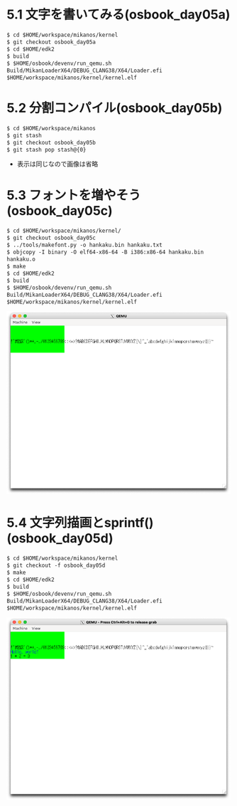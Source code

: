 # 5.1 文字を書いてみる(osbook_day05a)

```console
$ cd $HOME/workspace/mikanos/kernel
$ git checkout osbook_day05a
$ cd $HOME/edk2
$ build
$ $HOME/osbook/devenv/run_qemu.sh Build/MikanLoaderX64/DEBUG_CLANG38/X64/Loader.efi $HOME/workspace/mikanos/kernel/kernel.elf
```

# 5.2 分割コンパイル(osbook_day05b)

```console
$ cd $HOME/workspace/mikanos
$ git stash
$ git checkout osbook_day05b
$ git stash pop stash@{0}
```

- 表示は同じなので画像は省略

# 5.3 フォントを増やそう (osbook_day05c)

```console
$ cd $HOME/workspace/mikanos/kernel/
$ git checkout osbook_day05c
$ ../tools/makefont.py -o hankaku.bin hankaku.txt
$ objcopy -I binary -O elf64-x86-64 -B i386:x86-64 hankaku.bin hankaku.o
$ make
$ cd $HOME/edk2
$ build
$ $HOME/osbook/devenv/run_qemu.sh Build/MikanLoaderX64/DEBUG_CLANG38/X64/Loader.efi $HOME/workspace/mikanos/kernel/kernel.elf
```

![](./img/5.3.a.png)

# 5.4 文字列描画とsprintf() (osbook_day05d)

```console
$ cd $HOME/workspace/mikanos/kernel
$ git checkout -f osbook_day05d
$ make
$ cd $HOME/edk2
$ build
$ $HOME/osbook/devenv/run_qemu.sh Build/MikanLoaderX64/DEBUG_CLANG38/X64/Loader.efi $HOME/workspace/mikanos/kernel/kernel.elf
```

![](./img/5.4.a.png)
